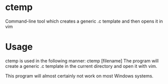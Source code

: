 # ctemp
Command-line tool which creates a generic .c template and then opens it in vim

# Usage
ctemp is used in the following manner: ctemp [filename]
The program will create a generic .c template in the current directory and open it with vim.

This program will almost certainly not work on most Windows systems.
